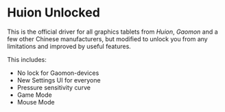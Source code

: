 # Huion Unlocked

This is the official driver for all graphics tablets from *Huion*, *Gaomon* and a few other Chinese manufacturers, but modified to unlock you from any limitations and improved by useful features.

This includes:
- No lock for Gaomon-devices
- New Settings UI for everyone
- Pressure sensitivity curve
- Game Mode
- Mouse Mode